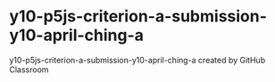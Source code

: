 # y10-p5js-criterion-a-submission-y10-april-ching-a
y10-p5js-criterion-a-submission-y10-april-ching-a created by GitHub Classroom
